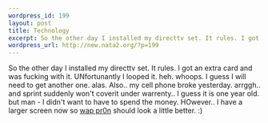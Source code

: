 ```yaml
--- 
wordpress_id: 199
layout: post
title: Technology
excerpt: So the other day I installed my directtv set. It rules. I got an extra card and was fucking with it. UNfortunantly I looped it. heh. whoops. I guess I will need to get another one. alas. Also.. my cell phone broke yesterday. arrggh.. and sprint suddenly won't coverit under warrenty.. I guess it is one year old. but man - I didn't want to have to spend the money. HOwever.. I have a larger screen...
wordpress_url: http://new.nata2.org/?p=199
---
```

So the other day I installed my directtv set. It rules. I got an extra card and was fucking with it. UNfortunantly I looped it. heh. whoops. I guess I will need to get another one. alas. Also.. my cell phone broke yesterday. arrggh.. and sprint suddenly won't coverit under warrenty.. I guess it is one year old. but man - I didn't want to have to spend the money. HOwever.. I have a larger screen now so <a href="http://www.phonerotica.com">wap pr0n</a> should look a little better. :)
